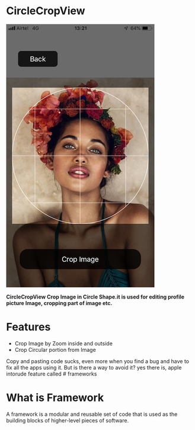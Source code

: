 # CircleCropView



![](/IMG_7664.PNG)

<div>
  <b>CircleCropView Crop Image in Circle Shape.it is used for editing profile picture Image, cropping part of image etc.</b>
  </div>

# Features

* Crop Image by Zoom inside and outside
* Crop Circular portion from Image



Copy and pasting code sucks, even more when you find a bug and have to fix all the apps using it. But is there a way to avoid it?
yes there is, apple intorude feature called # frameworks 

# What is Framework

A framework is a modular and reusable set of code that is used as the building blocks of higher-level pieces of software.



